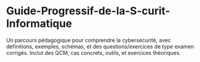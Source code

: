 # Guide-Progressif-de-la-S-curit-Informatique
Un parcours pédagogique pour comprendre la cybersécurité, avec définitions, exemples, schémas, et des questions/exercices de type examen corrigés.   Inclut des QCM, cas concrets, outils, et exercices théoriques.
